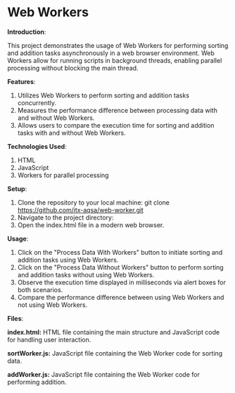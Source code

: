 # Web Workers

**Introduction**:

This project demonstrates the usage of Web Workers for performing sorting and addition tasks asynchronously in a web browser environment. Web Workers allow for running scripts in background threads, enabling parallel processing without blocking the main thread.

**Features**:

1. Utilizes Web Workers to perform sorting and addition tasks concurrently.
2. Measures the performance difference between processing data with and without Web Workers.
3. Allows users to compare the execution time for sorting and addition tasks with and without Web Workers.

**Technologies Used**:

1. HTML
2. JavaScript
3. Workers for parallel processing

**Setup**:

1. Clone the repository to your local machine:
   git clone https://github.com/itx-aqsa/web-worker.git
2. Navigate to the project directory:
3. Open the index.html file in a modern web browser.

**Usage**:

1. Click on the "Process Data With Workers" button to initiate sorting and addition tasks using Web Workers.
2. Click on the "Process Data Without Workers" button to perform sorting and addition tasks without using Web Workers.
3. Observe the execution time displayed in milliseconds via alert boxes for both scenarios.
4. Compare the performance difference between using Web Workers and not using Web Workers.

**Files**:

**index.html:** HTML file containing the main structure and JavaScript code for handling user interaction.

**sortWorker.js:** JavaScript file containing the Web Worker code for sorting data.

**addWorker.js:** JavaScript file containing the Web Worker code for performing addition.
